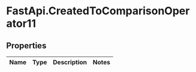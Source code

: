 # FastApi.CreatedToComparisonOperator11

## Properties
Name | Type | Description | Notes
------------ | ------------- | ------------- | -------------

